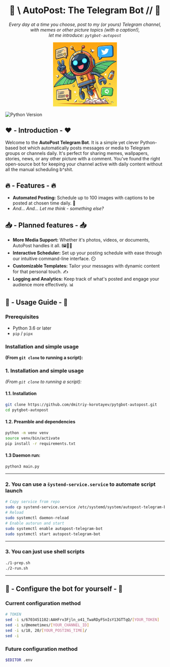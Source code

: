 <!-- markdownlint-configure-file {
  "no-inline-html": false,
  "MD041": false
} -->

<div align="center">

# 📅 \\ AutoPost: The Telegram Bot // 🤖

_Every day at a time you choose, post to my (or yours) Telegram channel,_ \
_with memes or other picture topics (with a caption!),_ \
_let me introduce: `pytgbot-autopost`_

<img src="logo.jpg" title="Logo" width="40%"
  alt="Look at our cute little Python-based helper!"
/>

</div>

<!-- ![Build Status](https://img.shields.io/travis/com/yourusername/autopost-telegram-bot/main?style=flat-square) -->
<!-- ![Code Quality](https://img.shields.io/codacy/grade/a1234567890fe0987654321f?style=flat-square) -->
<!-- ![License](https://img.shields.io/github/license/yourusername/autopost-telegram-bot?style=flat-square) -->
![Python Version](https://img.shields.io/badge/python-3.6+-blue.svg?style=flat-square)

## ❤️ - Introduction - ❤️

Welcome to the **AutoPost Telegram Bot**. It is a simple yet clever Python-based bot which automatically posts messages or media to Telegram groups or channels daily. It's perfect for sharing memes, wallpapers, stories, news, or any other picture with a comment. You've found the right open-source bot for keeping your channel active with daily content without all the manual scheduling b^shit.

## 🔥 - Features - 🔥

- **Automated Posting:** Schedule up to 100 images with captions to be posted at chosen time daily. 📆
- _And... And... Let me think - something else?_

## 📥 - Planned features - 📥

- **More Media Support:** Whether it's photos, videos, or documents, AutoPost handles it all. 🖼️🎥📄
- **Interactive Scheduler:** Set up your posting schedule with ease through our intuitive command-line interface. ⏲️
- **Customizable Templates:** Tailor your messages with dynamic content for that personal touch. ✍️
- **Logging and Analytics:** Keep track of what's posted and engage your audience more effectively. 📊

## 🚀 - Usage Guide - 🚀

### Prerequisites

- Python 3.6 or later
- `pip` / `pipx`

### Installation and simple usage
**(From `git clone` to running a script):**

### 1. Installation and simple usage
_(From `git clone` to running a script):_

#### 1.1. **Installation**

```bash
git clone https://github.com/dmitriy-korotayev/pytgbot-autopost.git
cd pytgbot-autopost
```

#### 1.2. **Preamble and dependencies**

```bash
python -m venv venv
source venv/bin/activate
pip install -r requirements.txt
```

#### 1.3 **Daemon run**:

```bash
python3 main.py
```

---

### 2. You can use a `šystend-service.service` to automate script launch

```bash
# Copy service from repo
sudo cp systend-service.service /etc/systemd/system/autopost-telegram-bot.service
# Reload
sudo systemctl daemon-reload
# Enable autorun and start
sudo systemctl enable autopost-telegram-bot
sudo systemctl start autopost-telegram-bot
```

- - -

### 3. You can just use shell scripts

```bash
./1-prep.sh
./2-run.sh
```
- - -

## 🔧 - Configure the bot for yourself - 🔧

### **Current configuration method**
```bash
# TOKEN
sed -i s/6703451102:AAHFrv3Fjln_o41_TwaRDyFSnIsY13GTTqQ/[YOUR_TOKEN]
sed -i s/@memetimes/[YOUR_CHANNEL_ID]
sed -i s/18, 20/[YOUR_POSTING_TIME]/
sed -i
```

### Future configuration method
```bash
$EDITOR .env
```
